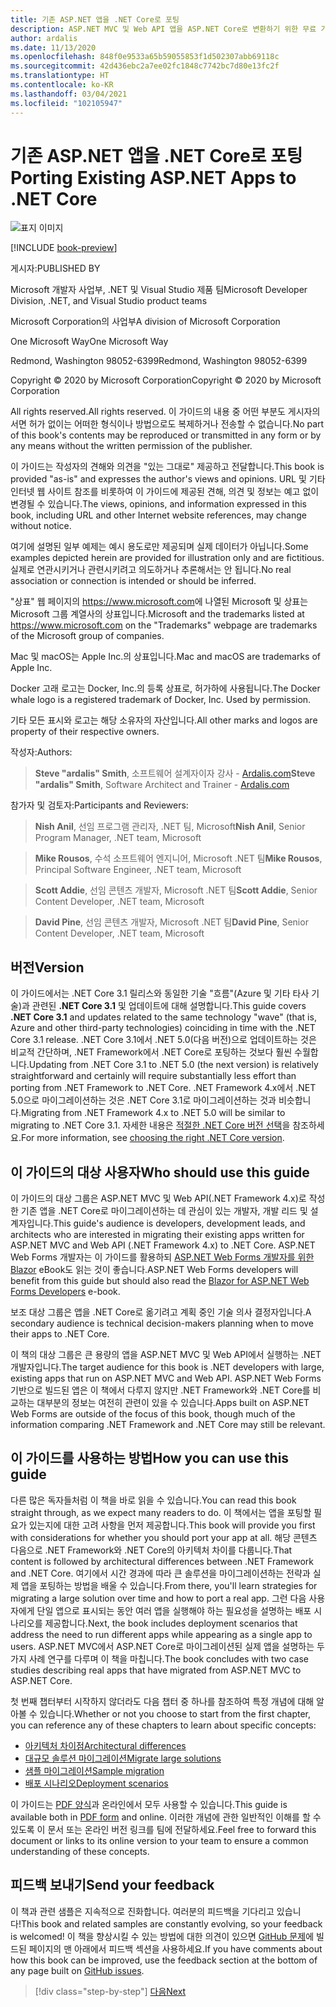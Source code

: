 ```yaml
---
title: 기존 ASP.NET 앱을 .NET Core로 포팅
description: ASP.NET MVC 및 Web API 앱을 ASP.NET Core로 변환하기 위한 무료 가이드입니다.
author: ardalis
ms.date: 11/13/2020
ms.openlocfilehash: 848f0e9533a65b59055853f1d502307abb69118c
ms.sourcegitcommit: 42d436ebc2a7ee02fc1848c7742bc7d80e13fc2f
ms.translationtype: HT
ms.contentlocale: ko-KR
ms.lasthandoff: 03/04/2021
ms.locfileid: "102105947"
---
```

# <a name="porting-existing-aspnet-apps-to-net-core"></a><span data-ttu-id="1fa3a-103">기존 ASP.NET 앱을 .NET Core로 포팅</span><span class="sxs-lookup"><span data-stu-id="1fa3a-103">Porting Existing ASP.NET Apps to .NET Core</span></span>

![표지 이미지](./media/index/porting-existing-aspnet-apps.png)

[!INCLUDE [book-preview](../../../includes/book-preview.md)]

<span data-ttu-id="1fa3a-105">게시자:</span><span class="sxs-lookup"><span data-stu-id="1fa3a-105">PUBLISHED BY</span></span>

<span data-ttu-id="1fa3a-106">Microsoft 개발자 사업부, .NET 및 Visual Studio 제품 팀</span><span class="sxs-lookup"><span data-stu-id="1fa3a-106">Microsoft Developer Division, .NET, and Visual Studio product teams</span></span>

<span data-ttu-id="1fa3a-107">Microsoft Corporation의 사업부</span><span class="sxs-lookup"><span data-stu-id="1fa3a-107">A division of Microsoft Corporation</span></span>

<span data-ttu-id="1fa3a-108">One Microsoft Way</span><span class="sxs-lookup"><span data-stu-id="1fa3a-108">One Microsoft Way</span></span>

<span data-ttu-id="1fa3a-109">Redmond, Washington 98052-6399</span><span class="sxs-lookup"><span data-stu-id="1fa3a-109">Redmond, Washington 98052-6399</span></span>

<span data-ttu-id="1fa3a-110">Copyright &copy; 2020 by Microsoft Corporation</span><span class="sxs-lookup"><span data-stu-id="1fa3a-110">Copyright &copy; 2020 by Microsoft Corporation</span></span>

<span data-ttu-id="1fa3a-111">All rights reserved.</span><span class="sxs-lookup"><span data-stu-id="1fa3a-111">All rights reserved.</span></span> <span data-ttu-id="1fa3a-112">이 가이드의 내용 중 어떤 부분도 게시자의 서면 허가 없이는 어떠한 형식이나 방법으로도 복제하거나 전송할 수 없습니다.</span><span class="sxs-lookup"><span data-stu-id="1fa3a-112">No part of this book's contents may be reproduced or transmitted in any form or by any means without the written permission of the publisher.</span></span>

<span data-ttu-id="1fa3a-113">이 가이드는 작성자의 견해와 의견을 "있는 그대로" 제공하고 전달합니다.</span><span class="sxs-lookup"><span data-stu-id="1fa3a-113">This book is provided "as-is" and expresses the author's views and opinions.</span></span> <span data-ttu-id="1fa3a-114">URL 및 기타 인터넷 웹 사이트 참조를 비롯하여 이 가이드에 제공된 견해, 의견 및 정보는 예고 없이 변경될 수 있습니다.</span><span class="sxs-lookup"><span data-stu-id="1fa3a-114">The views, opinions, and information expressed in this book, including URL and other Internet website references, may change without notice.</span></span>

<span data-ttu-id="1fa3a-115">여기에 설명된 일부 예제는 예시 용도로만 제공되며 실제 데이터가 아닙니다.</span><span class="sxs-lookup"><span data-stu-id="1fa3a-115">Some examples depicted herein are provided for illustration only and are fictitious.</span></span> <span data-ttu-id="1fa3a-116">실제로 연관시키거나 관련시키려고 의도하거나 추론해서는 안 됩니다.</span><span class="sxs-lookup"><span data-stu-id="1fa3a-116">No real association or connection is intended or should be inferred.</span></span>

<span data-ttu-id="1fa3a-117">"상표" 웹 페이지의 <https://www.microsoft.com>에 나열된 Microsoft 및 상표는 Microsoft 그룹 계열사의 상표입니다.</span><span class="sxs-lookup"><span data-stu-id="1fa3a-117">Microsoft and the trademarks listed at <https://www.microsoft.com> on the "Trademarks" webpage are trademarks of the Microsoft group of companies.</span></span>

<span data-ttu-id="1fa3a-118">Mac 및 macOS는 Apple Inc.의 상표입니다.</span><span class="sxs-lookup"><span data-stu-id="1fa3a-118">Mac and macOS are trademarks of Apple Inc.</span></span>

<span data-ttu-id="1fa3a-119">Docker 고래 로고는 Docker, Inc.의 등록 상표로, 허가하에 사용됩니다.</span><span class="sxs-lookup"><span data-stu-id="1fa3a-119">The Docker whale logo is a registered trademark of Docker, Inc. Used by permission.</span></span>

<span data-ttu-id="1fa3a-120">기타 모든 표시와 로고는 해당 소유자의 자산입니다.</span><span class="sxs-lookup"><span data-stu-id="1fa3a-120">All other marks and logos are property of their respective owners.</span></span>

<span data-ttu-id="1fa3a-121">작성자:</span><span class="sxs-lookup"><span data-stu-id="1fa3a-121">Authors:</span></span>

> <span data-ttu-id="1fa3a-122">**Steve "ardalis" Smith**, 소프트웨어 설계자이자 강사 - [Ardalis.com](https://ardalis.com)</span><span class="sxs-lookup"><span data-stu-id="1fa3a-122">**Steve "ardalis" Smith**, Software Architect and Trainer - [Ardalis.com](https://ardalis.com)</span></span>

<span data-ttu-id="1fa3a-123">참가자 및 검토자:</span><span class="sxs-lookup"><span data-stu-id="1fa3a-123">Participants and Reviewers:</span></span>

> <span data-ttu-id="1fa3a-124">**Nish Anil**, 선임 프로그램 관리자, .NET 팀, Microsoft</span><span class="sxs-lookup"><span data-stu-id="1fa3a-124">**Nish Anil**, Senior Program Manager, .NET team, Microsoft</span></span>

> <span data-ttu-id="1fa3a-125">**Mike Rousos**, 수석 소프트웨어 엔지니어, Microsoft .NET 팀</span><span class="sxs-lookup"><span data-stu-id="1fa3a-125">**Mike Rousos**, Principal Software Engineer, .NET team, Microsoft</span></span>

> <span data-ttu-id="1fa3a-126">**Scott Addie**, 선임 콘텐츠 개발자, Microsoft .NET 팀</span><span class="sxs-lookup"><span data-stu-id="1fa3a-126">**Scott Addie**, Senior Content Developer, .NET team, Microsoft</span></span>

> <span data-ttu-id="1fa3a-127">**David Pine**, 선임 콘텐츠 개발자, Microsoft .NET 팀</span><span class="sxs-lookup"><span data-stu-id="1fa3a-127">**David Pine**, Senior Content Developer, .NET team, Microsoft</span></span>

## <a name="version"></a><span data-ttu-id="1fa3a-128">버전</span><span class="sxs-lookup"><span data-stu-id="1fa3a-128">Version</span></span>

<span data-ttu-id="1fa3a-129">이 가이드에서는 .NET Core 3.1 릴리스와 동일한 기술 "흐름"(Azure 및 기타 타사 기술)과 관련된 **.NET Core 3.1** 및 업데이트에 대해 설명합니다.</span><span class="sxs-lookup"><span data-stu-id="1fa3a-129">This guide covers **.NET Core 3.1** and updates related to the same technology "wave" (that is, Azure and other third-party technologies) coinciding in time with the .NET Core 3.1 release.</span></span> <span data-ttu-id="1fa3a-130">.NET Core 3.1에서 .NET 5.0(다음 버전)으로 업데이트하는 것은 비교적 간단하며, .NET Framework에서 .NET Core로 포팅하는 것보다 훨씬 수월합니다.</span><span class="sxs-lookup"><span data-stu-id="1fa3a-130">Updating from .NET Core 3.1 to .NET 5.0 (the next version) is relatively straightforward and certainly will require substantially less effort than porting from .NET Framework to .NET Core.</span></span> <span data-ttu-id="1fa3a-131">.NET Framework 4.x에서 .NET 5.0으로 마이그레이션하는 것은 .NET Core 3.1로 마이그레이션하는 것과 비슷합니다.</span><span class="sxs-lookup"><span data-stu-id="1fa3a-131">Migrating from .NET Framework 4.x to .NET 5.0 will be similar to migrating to .NET Core 3.1.</span></span> <span data-ttu-id="1fa3a-132">자세한 내용은 [적절한 .NET Core 버전 선택](choose-net-core-version.md)을 참조하세요.</span><span class="sxs-lookup"><span data-stu-id="1fa3a-132">For more information, see [choosing the right .NET Core version](choose-net-core-version.md).</span></span>

## <a name="who-should-use-this-guide"></a><span data-ttu-id="1fa3a-133">이 가이드의 대상 사용자</span><span class="sxs-lookup"><span data-stu-id="1fa3a-133">Who should use this guide</span></span>

<span data-ttu-id="1fa3a-134">이 가이드의 대상 그룹은 ASP.NET MVC 및 Web API(.NET Framework 4.x)로 작성한 기존 앱을 .NET Core로 마이그레이션하는 데 관심이 있는 개발자, 개발 리드 및 설계자입니다.</span><span class="sxs-lookup"><span data-stu-id="1fa3a-134">This guide's audience is developers, development leads, and architects who are interested in migrating their existing apps written for ASP.NET MVC and Web API (.NET Framework 4.x) to .NET Core.</span></span> <span data-ttu-id="1fa3a-135">ASP.NET Web Forms 개발자는 이 가이드를 활용하되 [ASP.NET Web Forms 개발자를 위한 Blazor](../blazor-for-web-forms-developers/index.md) eBook도 읽는 것이 좋습니다.</span><span class="sxs-lookup"><span data-stu-id="1fa3a-135">ASP.NET Web Forms developers will benefit from this guide but should also read the [Blazor for ASP.NET Web Forms Developers](../blazor-for-web-forms-developers/index.md) e-book.</span></span>

<span data-ttu-id="1fa3a-136">보조 대상 그룹은 앱을 .NET Core로 옮기려고 계획 중인 기술 의사 결정자입니다.</span><span class="sxs-lookup"><span data-stu-id="1fa3a-136">A secondary audience is technical decision-makers planning when to move their apps to .NET Core.</span></span>

<span data-ttu-id="1fa3a-137">이 책의 대상 그룹은 큰 용량의 앱을 ASP.NET MVC 및 Web API에서 실행하는 .NET 개발자입니다.</span><span class="sxs-lookup"><span data-stu-id="1fa3a-137">The target audience for this book is .NET developers with large, existing apps that run on ASP.NET MVC and Web API.</span></span> <span data-ttu-id="1fa3a-138">ASP.NET Web Forms 기반으로 빌드된 앱은 이 책에서 다루지 않지만 .NET Framework와 .NET Core를 비교하는 대부분의 정보는 여전히 관련이 있을 수 있습니다.</span><span class="sxs-lookup"><span data-stu-id="1fa3a-138">Apps built on ASP.NET Web Forms are outside of the focus of this book, though much of the information comparing .NET Framework and .NET Core may still be relevant.</span></span>

## <a name="how-you-can-use-this-guide"></a><span data-ttu-id="1fa3a-139">이 가이드를 사용하는 방법</span><span class="sxs-lookup"><span data-stu-id="1fa3a-139">How you can use this guide</span></span>

<span data-ttu-id="1fa3a-140">다른 많은 독자들처럼 이 책을 바로 읽을 수 있습니다.</span><span class="sxs-lookup"><span data-stu-id="1fa3a-140">You can read this book straight through, as we expect many readers to do.</span></span> <span data-ttu-id="1fa3a-141">이 책에서는 앱을 포팅할 필요가 있는지에 대한 고려 사항을 먼저 제공합니다.</span><span class="sxs-lookup"><span data-stu-id="1fa3a-141">This book will provide you first with considerations for whether you should port your app at all.</span></span> <span data-ttu-id="1fa3a-142">해당 콘텐츠 다음으로 .NET Framework와 .NET Core의 아키텍처 차이를 다룹니다.</span><span class="sxs-lookup"><span data-stu-id="1fa3a-142">That content is followed by architectural differences between .NET Framework and .NET Core.</span></span> <span data-ttu-id="1fa3a-143">여기에서 시간 경과에 따라 큰 솔루션을 마이그레이션하는 전략과 실제 앱을 포팅하는 방법을 배울 수 있습니다.</span><span class="sxs-lookup"><span data-stu-id="1fa3a-143">From there, you'll learn strategies for migrating a large solution over time and how to port a real app.</span></span> <span data-ttu-id="1fa3a-144">그런 다음 사용자에게 단일 앱으로 표시되는 동안 여러 앱을 실행해야 하는 필요성을 설명하는 배포 시나리오를 제공합니다.</span><span class="sxs-lookup"><span data-stu-id="1fa3a-144">Next, the book includes deployment scenarios that address the need to run different apps while appearing as a single app to users.</span></span> <span data-ttu-id="1fa3a-145">ASP.NET MVC에서 ASP.NET Core로 마이그레이션된 실제 앱을 설명하는 두 가지 사례 연구를 다루며 이 책을 마칩니다.</span><span class="sxs-lookup"><span data-stu-id="1fa3a-145">The book concludes with two case studies describing real apps that have migrated from ASP.NET MVC to ASP.NET Core.</span></span>

<span data-ttu-id="1fa3a-146">첫 번째 챕터부터 시작하지 않더라도 다음 챕터 중 하나를 참조하여 특정 개념에 대해 알아볼 수 있습니다.</span><span class="sxs-lookup"><span data-stu-id="1fa3a-146">Whether or not you choose to start from the first chapter, you can reference any of these chapters to learn about specific concepts:</span></span>

- [<span data-ttu-id="1fa3a-147">아키텍처 차이점</span><span class="sxs-lookup"><span data-stu-id="1fa3a-147">Architectural differences</span></span>](architectural-differences.md)
- [<span data-ttu-id="1fa3a-148">대규모 솔루션 마이그레이션</span><span class="sxs-lookup"><span data-stu-id="1fa3a-148">Migrate large solutions</span></span>](migrate-large-solutions.md)
- [<span data-ttu-id="1fa3a-149">샘플 마이그레이션</span><span class="sxs-lookup"><span data-stu-id="1fa3a-149">Sample migration</span></span>](example-migration-eshop.md)
- [<span data-ttu-id="1fa3a-150">배포 시나리오</span><span class="sxs-lookup"><span data-stu-id="1fa3a-150">Deployment scenarios</span></span>](deployment-scenarios.md)

<span data-ttu-id="1fa3a-151">이 가이드는 [PDF 양식](https://aka.ms/aspnet-porting-ebook)과 온라인에서 모두 사용할 수 있습니다.</span><span class="sxs-lookup"><span data-stu-id="1fa3a-151">This guide is available both in [PDF form](https://aka.ms/aspnet-porting-ebook) and online.</span></span> <span data-ttu-id="1fa3a-152">이러한 개념에 관한 일반적인 이해를 할 수 있도록 이 문서 또는 온라인 버전 링크를 팀에 전달하세요.</span><span class="sxs-lookup"><span data-stu-id="1fa3a-152">Feel free to forward this document or links to its online version to your team to ensure a common understanding of these concepts.</span></span>

## <a name="send-your-feedback"></a><span data-ttu-id="1fa3a-153">피드백 보내기</span><span class="sxs-lookup"><span data-stu-id="1fa3a-153">Send your feedback</span></span>

<span data-ttu-id="1fa3a-154">이 책과 관련 샘플은 지속적으로 진화합니다. 여러분의 피드백을 기다리고 있습니다!</span><span class="sxs-lookup"><span data-stu-id="1fa3a-154">This book and related samples are constantly evolving, so your feedback is welcomed!</span></span> <span data-ttu-id="1fa3a-155">이 책을 향상시킬 수 있는 방법에 대한 의견이 있으면 [GitHub 문제](https://github.com/dotnet/docs/issues)에 빌드된 페이지의 맨 아래에서 피드백 섹션을 사용하세요.</span><span class="sxs-lookup"><span data-stu-id="1fa3a-155">If you have comments about how this book can be improved, use the feedback section at the bottom of any page built on [GitHub issues](https://github.com/dotnet/docs/issues).</span></span>

>[!div class="step-by-step"]
>[<span data-ttu-id="1fa3a-156">다음</span><span class="sxs-lookup"><span data-stu-id="1fa3a-156">Next</span></span>](introduction.md)
